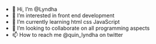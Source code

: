 - 👋 Hi, I’m @Lyndha
- 👀 I’m interested in front end development 
- 🌱 I’m currently learning html css JavaScript 
- 💞️ I’m looking to collaborate on all programming aspects 
- 📫 How to reach me @quin_lyndha on twitter 

<!---
Lyndha/Lyndha is a ✨ special ✨ repository because its `README.md` (this file) appears on your GitHub profile.
You can click the Preview link to take a look at your changes.
--->
